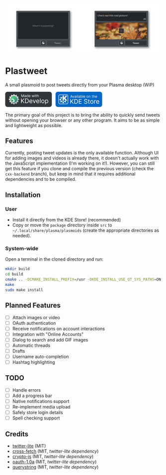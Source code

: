 ![Screenshot](./img/preview.png)
# Plastweet
A small plasmoid to post tweets directly from your Plasma desktop (WiP)

<a href="https://www.kdevelop.org/" target="_blank"><img src="img/made-with-kdevelop.png" width="150"></a>
<a href="https://store.kde.org/p/1407433/" target="_blank"><img src="img/kde-store.png" width="150" style="padding-left:0.5rem;"></a>

The primary goal of this project is to bring the ability to quickly send tweets without opening your browser or any other program. It aims to be as simple and lightweight as possible.

## Features
Currently, posting tweet updates is the only available function. Although UI for adding images and videos is already there, it doesn't actually work with the JavaScript implementation (I'm working on it!).
However, you can still get this feature if you clone and compile the previous version (check the `cxx-backend` branch), but keep in mind that it requires additional dependencies and to be compiled.

## Installation
### User
- Install it directly from the KDE Store! (recommended)
- Copy or move the `package` directory inside `src` to `~/.local/share/plasma/plasmoids` (create the appropriate directories as needed).

### System-wide
Open a terminal in the cloned directory and run:
```bash
mkdir build
cd build
cmake .. -DCMAKE_INSTALL_PREFIX=/usr -DKDE_INSTALL_USE_QT_SYS_PATHS=ON
make
sudo make install
```

## Planned Features
- [ ] Attach images or video
- [ ] OAuth authentication
- [ ] Receive notifications on account interactions
- [ ] Integration with "Online Accounts"
- [ ] Dialog to search and add GIF images
- [ ] Automatic threads
- [ ] Drafts
- [ ] Username auto-completion
- [ ] Hashtag highlighting

## TODO
- [ ] Handle errors
- [ ] Add a progress bar
- [ ] Native notifications support
- [ ] Re-implement media upload
- [ ] Safely store login details
- [ ] Spell checking support

## Credits
* [twitter-lite](https://github.com/draftbit/twitter-lite) (MIT)
* [cross-fetch](https://github.com/lquixada/cross-fetch) (MIT, _twitter-lite dependency_)
* [crypto-js](https://github.com/brix/crypto-js) (MIT, _twitter-lite dependency_)
* [oauth-1.0a](https://github.com/ddo/oauth-1.0a) (MIT, _twitter-lite dependency_)
* [querystring](https://github.com/Gozala/querystring) (MIT, _twitter-lite dependency_)